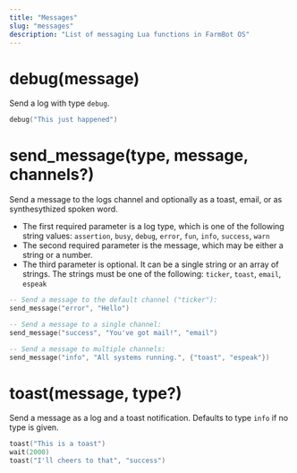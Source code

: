 ```yaml
---
title: "Messages"
slug: "messages"
description: "List of messaging Lua functions in FarmBot OS"
---
```


# debug(message)

Send a log with type `debug`.

```lua
debug("This just happened")
```

# send_message(type, message, channels?)

Send a message to the logs channel and optionally as a toast, email, or as synthesythized spoken word.

- The first required parameter is a log type, which is one of the following string values: `assertion`, `busy`, `debug`, `error`, `fun`, `info`, `success`, `warn`
- The second required parameter is the message, which may be either a string or a number.
- The third parameter is optional. It can be a single string or an array of strings. The strings must be one of the following: `ticker`, `toast`, `email`, `espeak`

```lua
-- Send a message to the default channel ("ticker"):
send_message("error", "Hello")

-- Send a message to a single channel:
send_message("success", "You've got mail!", "email")

-- Send a message to multiple channels:
send_message("info", "All systems running.", {"toast", "espeak"})
```

# toast(message, type?)

Send a message as a log and a toast notification. Defaults to type `info` if no type is given.

```lua
toast("This is a toast")
wait(2000)
toast("I'll cheers to that", "success")
```